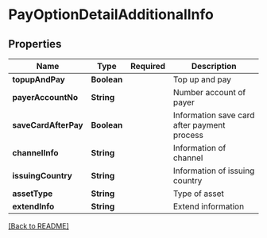 # PayOptionDetailAdditionalInfo
## Properties

| Name | Type | Required | Description |
| ------------- | ------------- | ------------- | ------------- |
| **topupAndPay** | **Boolean** |  | Top up and pay |
| **payerAccountNo** | **String** |  | Number account of payer |
| **saveCardAfterPay** | **Boolean** |  | Information save card after payment process |
| **channelInfo** | **String** |  | Information of channel |
| **issuingCountry** | **String** |  | Information of issuing country |
| **assetType** | **String** |  | Type of asset |
| **extendInfo** | **String** |  | Extend information |

[[Back to README]](../../../../README.md)
